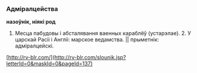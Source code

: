 ### Адміралцейства
**назоўнік, ніякі род**

1. Месца пабудовы і абсталявання ваенных караблёў (устарэлае). 2. У царскай Расіі і Англіі: марское ведамства. || прыметнік: адміралцейскі.

<a rel="author">[http://rv-blr.com/](http://rv-blr.com/slounik.jsp?letterId=0&maskId=0&pageId=137)</a>
